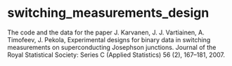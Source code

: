 # switching_measurements_design
The code and the data for the paper J. Karvanen, J. J. Vartiainen, A. Timofeev, J. Pekola, Experimental designs for binary data in switching measurements on superconducting Josephson junctions. Journal of the Royal Statistical Society: Series C (Applied Statistics) 56 (2), 167–181, 2007.
